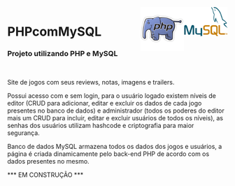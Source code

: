 <div><img src="icone-my-sql.png" align="right" width="100"></div>
<div><img src="logo-php.png" align="right" width="100"></div>

# PHPcomMySQL

<h3>Projeto utilizando PHP e MySQL</h3>
<br>

Site de jogos com seus reviews, notas, imagens e trailers. 

Possui acesso com e sem login, para o usuário logado existem níveis de editor (CRUD para adicionar, editar e excluir os dados de cada jogo presentes no banco de dados) e administrador (todos os poderes do editor mais um CRUD para incluir, editar e excluir usuários de todos os níveis),  as senhas dos usuários utilizam hashcode e criptografia para maior segurança.

Banco de dados MySQL armazena todos os dados dos jogos e usuários, a página é criada dinamicamente pelo back-end PHP de acordo com os dados presentes no mesmo.

*** EM CONSTRUÇÃO ***